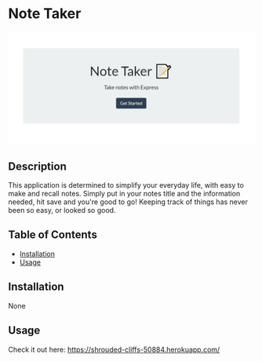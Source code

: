   # Note Taker
  
  ![](./public/assets/images/note-taker.png)

  ## Description

  This application is determined to simplify your everyday life, with easy to make and recall notes. Simply put in your notes title and the information needed, hit save and you're good to go! Keeping track of things has never been so easy, or looked so good.

  ## Table of Contents

  * [Installation](#installation)
  * [Usage](#usage)

  ## Installation

  None

  ## Usage 

  Check it out here: https://shrouded-cliffs-50884.herokuapp.com/
  

